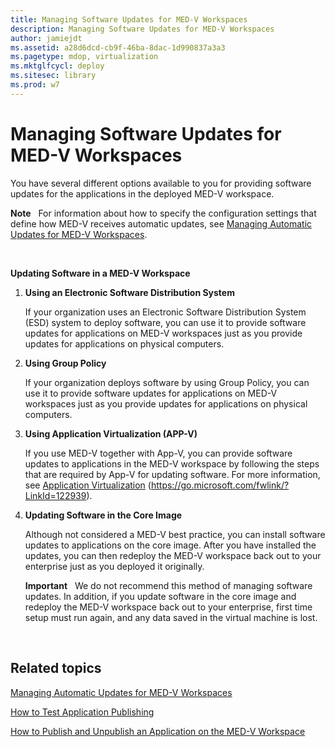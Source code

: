```yaml
---
title: Managing Software Updates for MED-V Workspaces
description: Managing Software Updates for MED-V Workspaces
author: jamiejdt
ms.assetid: a28d6dcd-cb9f-46ba-8dac-1d990837a3a3
ms.pagetype: mdop, virtualization
ms.mktglfcycl: deploy
ms.sitesec: library
ms.prod: w7
---
```



# Managing Software Updates for MED-V Workspaces


You have several different options available to you for providing software updates for the applications in the deployed MED-V workspace.

**Note**  
For information about how to specify the configuration settings that define how MED-V receives automatic updates, see [Managing Automatic Updates for MED-V Workspaces](managing-automatic-updates-for-med-v-workspaces.md).

 

**Updating Software in a MED-V Workspace**

1.  **Using an Electronic Software Distribution System**

    If your organization uses an Electronic Software Distribution System (ESD) system to deploy software, you can use it to provide software updates for applications on MED-V workspaces just as you provide updates for applications on physical computers.

2.  **Using Group Policy**

    If your organization deploys software by using Group Policy, you can use it to provide software updates for applications on MED-V workspaces just as you provide updates for applications on physical computers.

3.  **Using Application Virtualization (APP-V)**

    If you use MED-V together with App-V, you can provide software updates to applications in the MED-V workspace by following the steps that are required by App-V for updating software. For more information, see [Application Virtualization](https://go.microsoft.com/fwlink/?LinkId=122939) (https://go.microsoft.com/fwlink/?LinkId=122939).

4.  **Updating Software in the Core Image**

    Although not considered a MED-V best practice, you can install software updates to applications on the core image. After you have installed the updates, you can then redeploy the MED-V workspace back out to your enterprise just as you deployed it originally.

    **Important**  
    We do not recommend this method of managing software updates. In addition, if you update software in the core image and redeploy the MED-V workspace back out to your enterprise, first time setup must run again, and any data saved in the virtual machine is lost.

     

## Related topics


[Managing Automatic Updates for MED-V Workspaces](managing-automatic-updates-for-med-v-workspaces.md)

[How to Test Application Publishing](how-to-test-application-publishing.md)

[How to Publish and Unpublish an Application on the MED-V Workspace](how-to-publish-and-unpublish-an-application-on-the-med-v-workspace.md)

 

 





